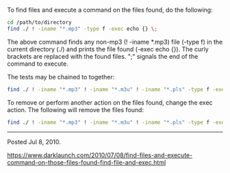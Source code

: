 To find files and execute a command on the files found, do the following:

```bash
cd /path/to/directory
find ./ ! -iname "*.mp3" -type f -exec echo {} \;
```

The above command finds any non-mp3 (! -iname *.mp3) file (-type f) in the current directory (./) and prints the file found (-exec echo {}). The curly brackets are replaced with the found files. "\;" signals the end of the command to execute.

The tests may be chained to together:
```bash
find ./ ! -iname "*.mp3" ! -iname "*.m3u" ! -iname "*.pls" -type f -exec echo {} \;
```

To remove or perform another action on the files found, change the exec action. The following will remove the files found:
```bash
find ./ ! -iname "*.mp3" ! -iname "*.m3u" ! -iname "*.pls" -type f -exec rm {} \;
```

---

Posted Jul 8, 2010.

https://www.darklaunch.com/2010/07/08/find-files-and-execute-command-on-those-files-found-find-file-and-exec.html